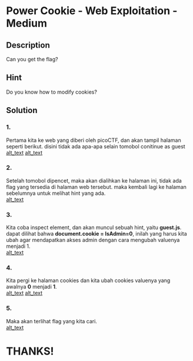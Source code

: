 # Power Cookie - Web Exploitation - Medium

## Description
Can you get the flag?


## Hint
Do you know how to modify cookies?

## Solution  

### 1.
Pertama kita ke web yang diberi oleh picoCTF, dan akan tampil halaman seperti berikut. disini tidak ada apa-apa selain tomobol conitinue as guest  
[alt_text](?raw=true)
[alt_text](https://github.com/fauznazz-afk/ctf-writeup/blob/main/Documentation/PowerCookie/Screenshot%20From%202025-03-08%2009-25-18.png?raw=true)

### 2.
Setelah tomobol dipencet, maka akan dialihkan ke halaman ini, tidak ada flag yang tersedia di halaman web tersebut. maka kembali lagi ke halaman sebelumnya untuk melihat hint yang ada.  
[alt_text](https://github.com/fauznazz-afk/ctf-writeup/blob/main/Documentation/PowerCookie/Screenshot%20From%202025-03-08%2009-26-26.png?raw=true)

### 3.
Kita coba inspect element, dan akan muncul sebuah hint, yaitu **guest.js**. dapat dilihat bahwa **document.cookie = IsAdmin=0**, inilah yang harus kita ubah agar mendapatkan akses admin dengan cara mengubah valuenya menjadi 1.  
[alt_text](https://github.com/fauznazz-afk/ctf-writeup/blob/main/Documentation/PowerCookie/Screenshot%20From%202025-03-08%2009-27-01.png?raw=true)

### 4.
Kita pergi ke halaman cookies dan kita ubah cookies valuenya yang awalnya **0** menjadi **1**.  
[alt_text](https://github.com/fauznazz-afk/ctf-writeup/blob/main/Documentation/PowerCookie/Screenshot%20From%202025-03-08%2009-27-22.png?raw=true)
[alt_text](https://github.com/fauznazz-afk/ctf-writeup/blob/main/Documentation/PowerCookie/Screenshot%20From%202025-03-08%2009-27-30.png?raw=true)

### 5. 
Maka akan terlihat flag yang kita cari.  
[alt_text](https://github.com/fauznazz-afk/ctf-writeup/blob/main/Documentation/PowerCookie/Screenshot%20From%202025-03-08%2009-28-07.png?raw=true)  

# THANKS!




